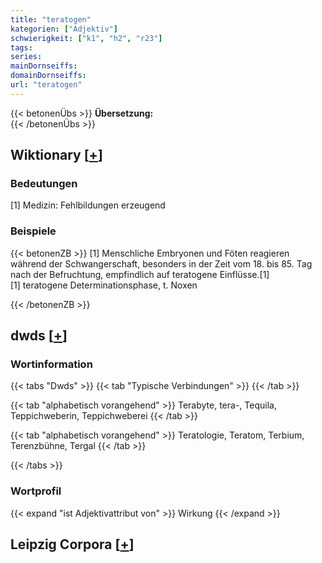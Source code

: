 ```yaml
---
title: "teratogen"
kategorien: ["Adjektiv"]
schwierigkeit: ["k1", "h2", "r23"]
tags:
series:
mainDornseiffs:
domainDornseiffs:
url: "teratogen"
---
```


{{< betonenÜbs >}}
**Übersetzung:**  
{{< /betonenÜbs >}}

## Wiktionary [[+](https://de.wiktionary.org/wiki/teratogen)]

### Bedeutungen
[1] Medizin: Fehlbildungen erzeugend  

### Beispiele
{{< betonenZB >}}
[1] Menschliche Embryonen und Föten reagieren während der Schwangerschaft, besonders in der Zeit vom 18. bis 85. Tag nach der Befruchtung, empfindlich auf teratogene Einflüsse.[1]  
[1] teratogene Determinationsphase, t. Noxen  

{{< /betonenZB >}}


## dwds [[+](https://www.dwds.de/wb/teratogen)]

### Wortinformation
{{< tabs "Dwds" >}}
{{< tab "Typische Verbindungen" >}}
{{< /tab >}}

{{< tab "alphabetisch vorangehend" >}}
Terabyte, tera-, Tequila, Teppichweberin, Teppichweberei
{{< /tab >}}

{{< tab "alphabetisch vorangehend" >}}
Teratologie, Teratom, Terbium, Terenzbühne, Tergal
{{< /tab >}}

{{< /tabs >}}

### Wortprofil
{{< expand "ist Adjektivattribut von" >}} Wirkung {{< /expand >}}

## Leipzig Corpora [[+](https://corpora.uni-leipzig.de/en/res?word=teratogen&corpusId=deu_newscrawl-public_2018)]


